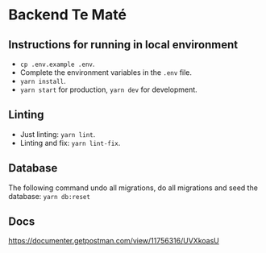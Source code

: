 # Backend Te Maté

## Instructions for running in local environment
- `cp .env.example .env`.
- Complete the environment variables in the `.env` file.
- `yarn install`.
- `yarn start` for production, `yarn dev` for development.

## Linting
- Just linting: `yarn lint`.
- Linting and fix: `yarn lint-fix`.

## Database
The following command undo all migrations, do all migrations and seed the database: `yarn db:reset`

## Docs
https://documenter.getpostman.com/view/11756316/UVXkoasU